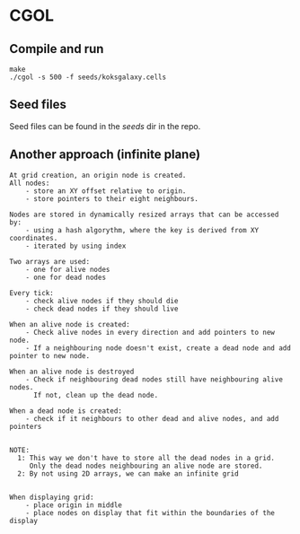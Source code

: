 # CGOL

## Compile and run

    make
    ./cgol -s 500 -f seeds/koksgalaxy.cells

## Seed files
Seed files can be found in the *seeds* dir in the repo.  


## Another approach (infinite plane)

    At grid creation, an origin node is created.
    All nodes:
        - store an XY offset relative to origin.
        - store pointers to their eight neighbours.

    Nodes are stored in dynamically resized arrays that can be accessed by:
        - using a hash algorythm, where the key is derived from XY coordinates.
        - iterated by using index

    Two arrays are used:
        - one for alive nodes
        - one for dead nodes

    Every tick:
        - check alive nodes if they should die
        - check dead nodes if they should live

    When an alive node is created:
        - Check alive nodes in every direction and add pointers to new node.
        - If a neighbouring node doesn't exist, create a dead node and add pointer to new node.

    When an alive node is destroyed
        - Check if neighbouring dead nodes still have neighbouring alive nodes.
          If not, clean up the dead node.

    When a dead node is created:
        - check if it neighbours to other dead and alive nodes, and add pointers


    NOTE: 
      1: This way we don't have to store all the dead nodes in a grid.
         Only the dead nodes neighbouring an alive node are stored.
      2: By not using 2D arrays, we can make an infinite grid


    When displaying grid:
        - place origin in middle
        - place nodes on display that fit within the boundaries of the display
